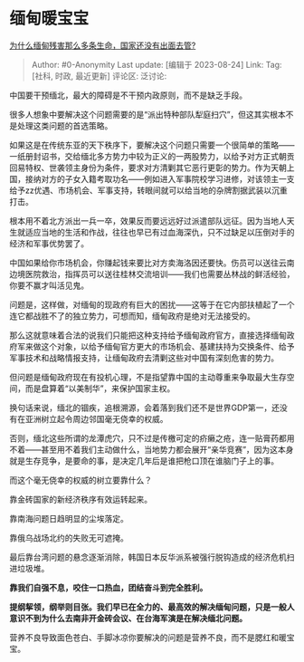 # 缅甸暖宝宝
[为什么缅甸残害那么多条生命，国家还没有出面去管?](https://www.zhihu.com/question/603404920/answer/3180274896)

> Author: #0-Anonymity
> Last update: [编辑于 2023-08-24]
> Link:
> Tag: [社科, 时政, 最近更新]
> 评论区:
> 泛讨论:

中国要干预缅北，最大的障碍是不干预内政原则，而不是缺乏手段。

很多人想象中要解决这个问题需要的是“派出特种部队犁庭扫穴”，但这其实根本不是处理这类问题的首选策略。

如果这是在传统东亚的天下秩序下，要解决这个问题只需要一个很简单的策略——一纸册封诏书，交给缅北多方势力中较为正义的一两股势力，以给予对方正式朝贡回易特权、世袭领主身份为条件，要求对方清剿其它恶行更彰的势力。作为天朝上国，接纳对方的子女入籍考取功名——例如进入军事院校学习进修，对该领主一支给予zz优遇、市场机会、军事支持，转眼间就可以给当地的杂牌割据武装以沉重打击。

根本用不着北方派出一兵一卒，效果反而要远远好过派遣部队远征。因为当地人天生就适应当地的生活和作战，往往也早已有过血海深仇，只不过缺足以压倒对手的经济和军事优势罢了。

中国如果给你市场机会，你赚起钱来要比对方卖海洛因还要快。伤员可以送往云南边境医院救治，指挥员可以送往桂林交流培训——我们也需要丛林战的鲜活经验，你要不赢才叫活见鬼。

问题是，这样做，对缅甸的现政府有巨大的困扰——这等于在它内部扶植起了一个连它都战胜不了的独立势力，可想而知，缅甸政府是绝对无法接受的。

那么这就意味着合法的说我们只能把这种支持给予缅甸政府官方，直接选择缅甸政府军来做这个对象，以给予缅甸官方更大的市场机会、基建扶持为交换条件、给予军事技术和战略情报支持，让缅甸政府去清剿这些对中国有深刻危害的势力。

但问题是缅甸政府现在有投机心理，不是指望靠中国的主动尊重来争取最大生存空间，而是盘算着“以美制华”，来保护国家主权。

换句话来说，缅北的锢疾，追根溯源，会着落到我们还不是世界GDP第一，还没有在亚洲树立起令周边邻国毫无侥幸的权威。

否则，缅北这些所谓的龙潭虎穴，只不过是传檄可定的疥癞之疮，连一贴膏药都用不着——甚至用不着我们主动做什么，当地势力都会展开“亲华竞赛”，因为这本身就是生存竞争，是要命的事，是决定几年后是谁把枪口顶在谁脑门子上的事。

而这个毫无侥幸的权威的树立要靠什么？

靠金砖国家的新经济秩序有效运转起来。

靠南海问题日趋明显的尘埃落定。

靠俄乌战场北约的失败无可遮掩。

最后靠台湾问题的悬念逐渐消除，韩国日本反华派系被强行脱钩造成的经济危机扫进垃圾堆。

**靠我们自强不息，咬住一口热血，团结奋斗到完全胜利。**

**提纲挈领，纲举则目张。我们早已在全力的、最高效的解决缅甸问题，只是一般人意识不到为什么去南非开金砖会议、在台海军演是在解决缅北问题。**

营养不良导致面色苍白、手脚冰凉你要解决的问题是营养不良，而不是腮红和暖宝宝。